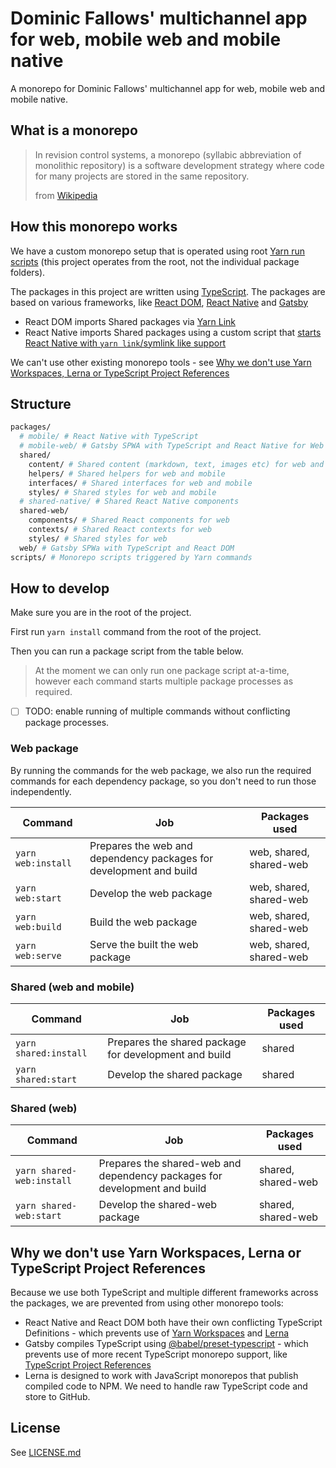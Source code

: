 # Dominic Fallows' multichannel app for web, mobile web and mobile native

A monorepo for Dominic Fallows' multichannel app for web, mobile web and mobile native.

## What is a monorepo

> In revision control systems, a monorepo (syllabic abbreviation of monolithic repository) is a software development strategy where code for many projects are stored in the same repository.
>
> from [Wikipedia](https://en.wikipedia.org/wiki/Monorepo)

## How this monorepo works

We have a custom monorepo setup that is operated using root [Yarn run scripts](https://yarnpkg.com/lang/en/docs/cli/run) (this project operates from the root, not the individual package folders).

The packages in this project are written using [TypeScript](https://www.typescriptlang.org). The packages are based on various frameworks, like [React DOM](https://reactjs.org), [React Native](https://facebook.github.io/react-native/) and [Gatsby](https://www.gatsbyjs.org/)

- React DOM imports Shared packages via [Yarn Link](https://yarnpkg.com/lang/en/docs/cli/link)
- React Native imports Shared packages using a custom script that [starts React Native with `yarn link`/symlink like support](https://gist.github.com/GingerBear/485f922a1e403739dc56d279925b216d)

We can't use other existing monorepo tools - see [Why we don't use Yarn Workspaces, Lerna or TypeScript Project References](#why-we-dont-use-yarn-workspaces-lerna-or-typescript-project-references)

## Structure

```bash
packages/
  # mobile/ # React Native with TypeScript
  # mobile-web/ # Gatsby SPWA with TypeScript and React Native for Web
  shared/
    content/ # Shared content (markdown, text, images etc) for web and mobile
    helpers/ # Shared helpers for web and mobile
    interfaces/ # Shared interfaces for web and mobile
    styles/ # Shared styles for web and mobile
  # shared-native/ # Shared React Native components
  shared-web/
    components/ # Shared React components for web
    contexts/ # Shared React contexts for web
    styles/ # Shared styles for web
  web/ # Gatsby SPWa with TypeScript and React DOM
scripts/ # Monorepo scripts triggered by Yarn commands
```

## How to develop

Make sure you are in the root of the project.

First run `yarn install` command from the root of the project.

Then you can run a package script from the table below.

> At the moment we can only run one package script at-a-time, however each command starts multiple package processes as required.

- [ ] TODO: enable running of multiple commands without conflicting package processes.

### Web package

By running the commands for the web package, we also run the required commands for each dependency package, so you don't need to run those independently.

| Command | Job | Packages used |
|---|---|---|
| `yarn web:install` | Prepares the web and dependency packages for development and build | web, shared, shared-web |
| `yarn web:start` | Develop the web package | web, shared, shared-web |
| `yarn web:build` | Build the web package | web, shared, shared-web |
| `yarn web:serve` | Serve the built the web package | web, shared, shared-web |

### Shared (web and mobile)

| Command | Job | Packages used |
|---|---|---|
| `yarn shared:install` | Prepares the shared package for development and build | shared |
| `yarn shared:start` | Develop the shared package | shared |

### Shared (web)

| Command | Job | Packages used |
|---|---|---|
| `yarn shared-web:install` | Prepares the shared-web and dependency packages for development and build | shared, shared-web |
| `yarn shared-web:start` | Develop the shared-web package | shared, shared-web |

<!-- | `yarn start:mobile-web` | Develop the Mobile Web package | shared, shared-native, mobile-web |
| `yarn start:mobile:android` | Develop the Mobile Native package (Android) | shared, shared-native, mobile |
| `yarn start:mobile:ios` | Develop the Mobile Native package (iOS) | shared, shared-native, mobile | -->

<!---
### To run your app on iOS

`cd packages/mobile` then `react-native run-ios`

or open `ios/mobile.xcodeproj` in Xcode and hit the Run button

### To run your app on Android

`cd packages/mobile`, have an Android emulator running (quickest way to get started), or a device connected, then `react-native run-android`
-->

## Why we don't use Yarn Workspaces, Lerna or TypeScript Project References

Because we use both TypeScript and multiple different frameworks across the packages, we are prevented from using other monorepo tools:

- React Native and React DOM both have their own conflicting TypeScript Definitions - which prevents use of [Yarn Workspaces](https://yarnpkg.com/lang/en/docs/workspaces) and [Lerna](https://github.com/lerna/lerna)
- Gatsby compiles TypeScript using [@babel/preset-typescript](@babel/preset-typescript) - which prevents use of more recent TypeScript monorepo support, like [TypeScript Project References](https://www.typescriptlang.org/docs/handbook/project-references.html)
- Lerna is designed to work with JavaScript monorepos that publish compiled code to NPM. We need to handle raw TypeScript code and store to GitHub.

## License

See [LICENSE.md](LICENSE.md)